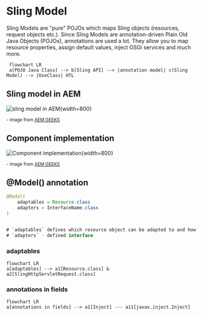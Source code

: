 # Sling Model

Sling Models are "pure" POJOs which maps Sling objects (resources, request objects etc.). Since Sling Models are annotation-driven Plain Old Java Objects (POJOs), annotations are used a lot. They allow you to map resource properties, assign default values, inject OSGi services and much more.

```mermaid
 flowchart LR
 a[POJO Java Class] --> b[Sling API] --> |annotation model| c(Sling Model) --> |UseClass| HTL

```

## Sling model in AEM
![sling model in AEM](/assets/img/aem/component-with-sling-model.png){width=800}
<p><sup>- image from <a href="https://www.youtube.com/c/AEMGeeks" target="_blank">AEM GEEKS</a></sup></p>

## Component implementation
![Component implementation](/assets/img/aem/model-implementation.png){width=800}
<p><sup>- image from <a href="https://www.youtube.com/c/AEMGeeks" target="_blank">AEM GEEKS</a></sup></p>


## @Model() annotation
```java
@Model(
	adaptables = Resource.class
	adapters = InterfaceName.class
)


# `adaptables` defines which resource object can be adapted to and how the sling mode behave
# `adapters` - defined interface

```

### adaptables
```mermaid
flowchart LR
a[adaptables] --> a1[Resource.class] & a2[SlingHttpServletRequest.class] 

```


### annotations in fields
```mermaid
flowchart LR
a[annotations in fields] --> a1[Inject] --- a11[javax.inject.Inject]

```
